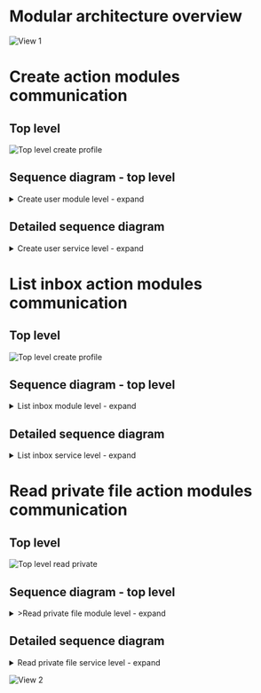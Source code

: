 # Modular architecture overview
![View 1](http://www.plantuml.com/plantuml/proxy?src=https://raw.githubusercontent.com/valb3r/datasafe/feature/e2e-dagger-full/docs/modular/modules.puml&fmt=png&vvv=1)

# Create action modules communication

## Top level
![Top level create profile](http://www.plantuml.com/plantuml/proxy?src=https://raw.githubusercontent.com/valb3r/datasafe/feature/e2e-dagger-full/docs/modular/module_linkage/create_profile.puml&fmt=png&vvv=1)
## Sequence diagram - top level
<details><summary>Create user module level - expand</summary>

![Low detail sequence diagram](http://www.plantuml.com/plantuml/proxy?src=https://raw.githubusercontent.com/valb3r/datasafe/feature/e2e-dagger-full/docs/modular/sequences/shrinked/shrink_new_user.puml&fmt=png&vvv=1)

</details>

## Detailed sequence diagram

<details><summary>Create user service level - expand</summary>

![Service level sequence diagram](http://www.plantuml.com/plantuml/proxy?src=https://raw.githubusercontent.com/valb3r/datasafe/feature/e2e-dagger-full/docs/modular/sequences/fullsized/create_user.puml&fmt=png&vvv=1)

</details>


# List inbox action modules communication

## Top level
![Top level create profile](http://www.plantuml.com/plantuml/proxy?src=https://raw.githubusercontent.com/valb3r/datasafe/feature/e2e-dagger-full/docs/modular/module_linkage/list_inbox.puml&fmt=png&vvv=1)

## Sequence diagram - top level
<details><summary>List inbox module level - expand</summary>

![Low detail sequence diagram](http://www.plantuml.com/plantuml/proxy?src=https://raw.githubusercontent.com/valb3r/datasafe/feature/e2e-dagger-full/docs/modular/sequences/shrinked/shrink_list_inbox.puml&fmt=png&vvv=1)

</details>

## Detailed sequence diagram

<details><summary>List inbox service level - expand</summary>

![Service level sequence diagram](http://www.plantuml.com/plantuml/proxy?src=https://raw.githubusercontent.com/valb3r/datasafe/feature/e2e-dagger-full/docs/modular/sequences/fullsized/list_inbox.puml&fmt=png&vvv=1)

</details>


# Read private file action modules communication

## Top level
![Top level read private](http://www.plantuml.com/plantuml/proxy?src=https://raw.githubusercontent.com/valb3r/datasafe/feature/e2e-dagger-full/docs/modular/module_linkage/read_private.puml&fmt=png&vvv=1)
## Sequence diagram - top level
<details><summary>>Read private file module level - expand</summary>

![Low detail read private sequence diagram](http://www.plantuml.com/plantuml/proxy?src=https://raw.githubusercontent.com/valb3r/datasafe/feature/e2e-dagger-full/docs/modular/sequences/shrinked/shrink_read_private.puml&fmt=png&vvv=1)

</details>

## Detailed sequence diagram

<details><summary>Read private file service level - expand</summary>

![Service level read private file sequence diagram](http://www.plantuml.com/plantuml/proxy?src=https://raw.githubusercontent.com/valb3r/datasafe/feature/e2e-dagger-full/docs/modular/sequences/fullsized/read_private.puml&fmt=png&vvv=1)

</details>




![View 2](http://www.plantuml.com/plantuml/proxy?src=https://raw.githubusercontent.com/valb3r/datasafe/feature/e2e-dagger-full/docs/modular/modules2.puml&fmt=png&vvv=1)